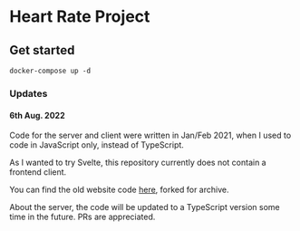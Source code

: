 # Heart Rate Project

## Get started

```shell
docker-compose up -d
```

### Updates

#### 6th Aug. 2022

Code for the server and client were written in Jan/Feb 2021, when I used to code in JavaScript only, instead of TypeScript.

As I wanted to try Svelte, this repository currently does not contain a frontend client.

You can find the old website code [here](https://github.com/5tsuki/heartrate-client), forked for archive.

About the server, the code will be updated to a TypeScript version some time in the future. PRs are appreciated.
